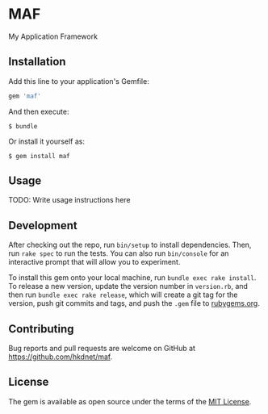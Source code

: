# MAF

My Application Framework

## Installation

Add this line to your application's Gemfile:

```ruby
gem 'maf'
```

And then execute:

    $ bundle

Or install it yourself as:

    $ gem install maf

## Usage

TODO: Write usage instructions here

## Development

After checking out the repo, run `bin/setup` to install dependencies. Then, run `rake spec` to run the tests. You can also run `bin/console` for an interactive prompt that will allow you to experiment.

To install this gem onto your local machine, run `bundle exec rake install`. To release a new version, update the version number in `version.rb`, and then run `bundle exec rake release`, which will create a git tag for the version, push git commits and tags, and push the `.gem` file to [rubygems.org](https://rubygems.org).

## Contributing

Bug reports and pull requests are welcome on GitHub at https://github.com/hkdnet/maf.

## License

The gem is available as open source under the terms of the [MIT License](https://opensource.org/licenses/MIT).
